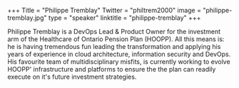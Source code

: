 +++
Title = "Philippe Tremblay"
Twitter = "philtrem2000"
image = "philippe-tremblay.jpg"
type = "speaker"
linktitle = "philippe-tremblay"
+++

Philippe Tremblay is a DevOps Lead & Product Owner for the investment arm of the Healthcare of Ontario Pension Plan (HOOPP). All this means is: he is having tremendous fun leading the transformation and applying his years of experience in cloud architecture, information security and DevOps. His favourite team of multidisciplinary misfits, is currently working to evolve HOOPP' infrastructure and platforms to ensure the the plan can readily execute on it's future investment strategies.